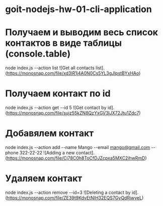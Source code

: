 # goit-nodejs-hw-01-cli-application

# Получаем и выводим весь список контактов в виде таблицы (console.table)

node index.js --action list
![Get all contacts list].(https://monosnap.com/file/xd3lR1j4A0N0Cs5YL3gJlpstBYxHAo)

# Получаем контакт по id

node index.js --action get --id 5
![Get contact by id].(https://monosnap.com/file/sujz55kZN8QzYxGV3lJX72Jtu1Zdc7)

# Добавялем контакт

node index.js --action add --name Mango --email mango@gmail.com --phone 322-22-22
![Adding a new contact].(https://monosnap.com/file/Cj78C0h8ToCfDJZcpxa5MXC2ihwRmD)

# Удаляем контакт

node index.js --action remove --id=3
![Deleting a contact by id].(https://monosnap.com/file/ZE39t9KdvEtNIH32EQS7GyQdRiwyeL)
